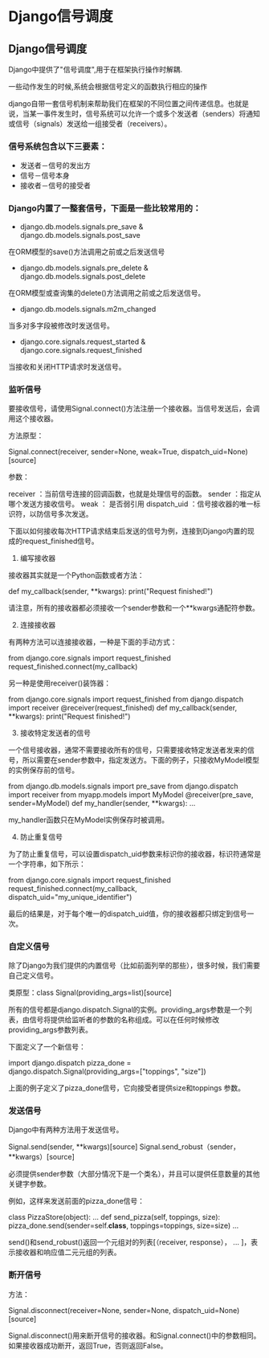 # Django信号调度

## Django信号调度
Django中提供了"信号调度",用于在框架执行操作时解耦.

一些动作发生的时候,系统会根据信号定义的函数执行相应的操作	

django自带一套信号机制来帮助我们在框架的不同位置之间传递信息。也就是说，当某一事件发生时，信号系统可以允许一个或多个发送者（senders）将通知或信号（signals）发送给一组接受者（receivers）。

### 信号系统包含以下三要素：

- 发送者－信号的发出方
- 信号－信号本身
- 接收者－信号的接受者

### Django内置了一整套信号，下面是一些比较常用的：

- django.db.models.signals.pre_save & django.db.models.signals.post_save

在ORM模型的save()方法调用之前或之后发送信号

- django.db.models.signals.pre_delete & django.db.models.signals.post_delete

在ORM模型或查询集的delete()方法调用之前或之后发送信号。

- django.db.models.signals.m2m_changed

当多对多字段被修改时发送信号。

- django.core.signals.request_started & django.core.signals.request_finished

当接收和关闭HTTP请求时发送信号。

### 监听信号

要接收信号，请使用Signal.connect()方法注册一个接收器。当信号发送后，会调用这个接收器。

方法原型：

Signal.connect(receiver, sender=None, weak=True, dispatch_uid=None)[source]

参数：

receiver ：当前信号连接的回调函数，也就是处理信号的函数。  sender ：指定从哪个发送方接收信号。  weak ： 是否弱引用 dispatch_uid ：信号接收器的唯一标识符，以防信号多次发送。

下面以如何接收每次HTTP请求结束后发送的信号为例，连接到Django内置的现成的request_finished信号。

1. 编写接收器

接收器其实就是一个Python函数或者方法：

def my_callback(sender, **kwargs):    print("Request finished!")

请注意，所有的接收器都必须接收一个sender参数和一个**kwargs通配符参数。

2. 连接接收器

有两种方法可以连接接收器，一种是下面的手动方式：

from django.core.signals import request_finished request_finished.connect(my_callback)

另一种是使用receiver()装饰器：

from django.core.signals import request_finished from django.dispatch import receiver @receiver(request_finished) def my_callback(sender, **kwargs):    print("Request finished!")

3. 接收特定发送者的信号

一个信号接收器，通常不需要接收所有的信号，只需要接收特定发送者发来的信号，所以需要在sender参数中，指定发送方。下面的例子，只接收MyModel模型的实例保存前的信号。

from django.db.models.signals import pre_save from django.dispatch import receiver from myapp.models import MyModel @receiver(pre_save, sender=MyModel) def my_handler(sender, **kwargs):    ...

my_handler函数只在MyModel实例保存时被调用。

4. 防止重复信号

为了防止重复信号，可以设置dispatch_uid参数来标识你的接收器，标识符通常是一个字符串，如下所示：

from django.core.signals import request_finished request_finished.connect(my_callback, dispatch_uid="my_unique_identifier")

最后的结果是，对于每个唯一的dispatch_uid值，你的接收器都只绑定到信号一次。

### 自定义信号

除了Django为我们提供的内置信号（比如前面列举的那些），很多时候，我们需要自己定义信号。

类原型：class Signal(providing_args=list)[source]

所有的信号都是django.dispatch.Signal的实例。providing_args参数是一个列表，由信号将提供给监听者的参数的名称组成。可以在任何时候修改providing_args参数列表。

下面定义了一个新信号：

import django.dispatch pizza_done = django.dispatch.Signal(providing_args=["toppings", "size"])

上面的例子定义了pizza_done信号，它向接受者提供size和toppings 参数。

### 发送信号

Django中有两种方法用于发送信号。

Signal.send(sender, **kwargs)[source]  Signal.send_robust（sender， **kwargs）[source] 

必须提供sender参数（大部分情况下是一个类名），并且可以提供任意数量的其他关键字参数。

例如，这样来发送前面的pizza_done信号：

class PizzaStore(object):    ...     def send_pizza(self, toppings, size):        pizza_done.send(sender=self.__class__, toppings=toppings, size=size)        ...

send()和send_robust()返回一个元组对的列表[（receiver, response）， ... ]，表示接收器和响应值二元元组的列表。

### 断开信号

方法：

Signal.disconnect(receiver=None, sender=None, dispatch_uid=None)[source]

Signal.disconnect()用来断开信号的接收器。和Signal.connect()中的参数相同。如果接收器成功断开，返回True，否则返回False。

